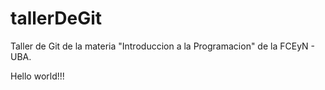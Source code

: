 # tallerDeGit

Taller de Git de la materia "Introduccion a la Programacion" de la FCEyN - UBA.

Hello world!!!